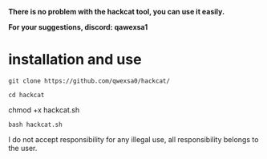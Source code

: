 **There is no problem with the hackcat tool, you can use it easily.**

**For your suggestions, discord: qawexsa1**

# installation and use

```
git clone https://github.com/qwexsa0/hackcat/
```
```
cd hackcat
```
chmod +x hackcat.sh
```
bash hackcat.sh
```


I do not accept responsibility for any illegal use, all responsibility belongs to the user.
